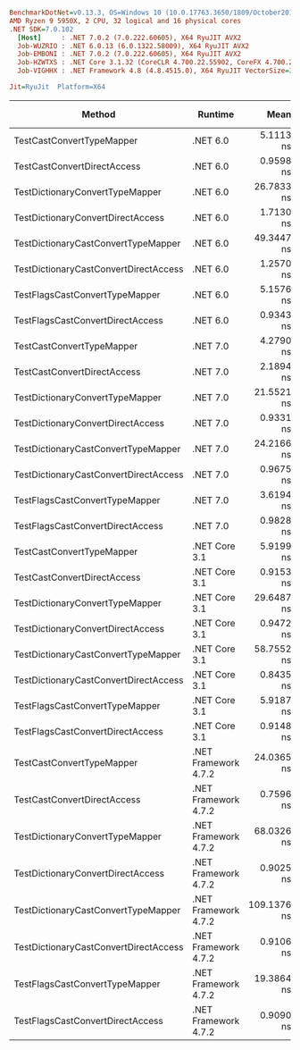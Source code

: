 ``` ini

BenchmarkDotNet=v0.13.3, OS=Windows 10 (10.0.17763.3650/1809/October2018Update/Redstone5), VM=Hyper-V
AMD Ryzen 9 5950X, 2 CPU, 32 logical and 16 physical cores
.NET SDK=7.0.102
  [Host]     : .NET 7.0.2 (7.0.222.60605), X64 RyuJIT AVX2
  Job-WUZRIO : .NET 6.0.13 (6.0.1322.58009), X64 RyuJIT AVX2
  Job-EMBONI : .NET 7.0.2 (7.0.222.60605), X64 RyuJIT AVX2
  Job-HZWTXS : .NET Core 3.1.32 (CoreCLR 4.700.22.55902, CoreFX 4.700.22.56512), X64 RyuJIT AVX2
  Job-VIGHHX : .NET Framework 4.8 (4.8.4515.0), X64 RyuJIT VectorSize=256

Jit=RyuJit  Platform=X64  

```
|                                Method |              Runtime |        Mean |      Median | Ratio |   Gen0 | Allocated | Alloc Ratio |
|-------------------------------------- |--------------------- |------------:|------------:|------:|-------:|----------:|------------:|
|             TestCastConvertTypeMapper |             .NET 6.0 |   5.1113 ns |   5.1378 ns |     ? |      - |         - |           ? |
|           TestCastConvertDirectAccess |             .NET 6.0 |   0.9598 ns |   0.9715 ns |     ? |      - |         - |           ? |
|       TestDictionaryConvertTypeMapper |             .NET 6.0 |  26.7833 ns |  26.5802 ns |     ? |      - |         - |           ? |
|     TestDictionaryConvertDirectAccess |             .NET 6.0 |   1.7130 ns |   1.7129 ns |     ? |      - |         - |           ? |
|   TestDictionaryCastConvertTypeMapper |             .NET 6.0 |  49.3447 ns |  49.4046 ns |     ? | 0.0029 |      48 B |           ? |
| TestDictionaryCastConvertDirectAccess |             .NET 6.0 |   1.2570 ns |   1.2574 ns |     ? |      - |         - |           ? |
|        TestFlagsCastConvertTypeMapper |             .NET 6.0 |   5.1576 ns |   5.1296 ns |     ? |      - |         - |           ? |
|      TestFlagsCastConvertDirectAccess |             .NET 6.0 |   0.9343 ns |   0.9568 ns |     ? |      - |         - |           ? |
|             TestCastConvertTypeMapper |             .NET 7.0 |   4.2790 ns |   4.2787 ns |     ? |      - |         - |           ? |
|           TestCastConvertDirectAccess |             .NET 7.0 |   2.1894 ns |   2.2084 ns |     ? |      - |         - |           ? |
|       TestDictionaryConvertTypeMapper |             .NET 7.0 |  21.5521 ns |  24.4765 ns |     ? |      - |         - |           ? |
|     TestDictionaryConvertDirectAccess |             .NET 7.0 |   0.9331 ns |   0.9148 ns |     ? |      - |         - |           ? |
|   TestDictionaryCastConvertTypeMapper |             .NET 7.0 |  24.2166 ns |  24.2107 ns |     ? |      - |         - |           ? |
| TestDictionaryCastConvertDirectAccess |             .NET 7.0 |   0.9675 ns |   0.9802 ns |     ? |      - |         - |           ? |
|        TestFlagsCastConvertTypeMapper |             .NET 7.0 |   3.6194 ns |   4.2484 ns |     ? |      - |         - |           ? |
|      TestFlagsCastConvertDirectAccess |             .NET 7.0 |   0.9828 ns |   0.9902 ns |     ? |      - |         - |           ? |
|             TestCastConvertTypeMapper |        .NET Core 3.1 |   5.9199 ns |   5.9194 ns |     ? |      - |         - |           ? |
|           TestCastConvertDirectAccess |        .NET Core 3.1 |   0.9153 ns |   0.9150 ns |     ? |      - |         - |           ? |
|       TestDictionaryConvertTypeMapper |        .NET Core 3.1 |  29.6487 ns |  29.2132 ns |     ? |      - |         - |           ? |
|     TestDictionaryConvertDirectAccess |        .NET Core 3.1 |   0.9472 ns |   0.9176 ns |     ? |      - |         - |           ? |
|   TestDictionaryCastConvertTypeMapper |        .NET Core 3.1 |  58.7552 ns |  59.0150 ns |     ? | 0.0029 |      48 B |           ? |
| TestDictionaryCastConvertDirectAccess |        .NET Core 3.1 |   0.8435 ns |   0.8031 ns |     ? |      - |         - |           ? |
|        TestFlagsCastConvertTypeMapper |        .NET Core 3.1 |   5.9187 ns |   5.9187 ns |     ? |      - |         - |           ? |
|      TestFlagsCastConvertDirectAccess |        .NET Core 3.1 |   0.9148 ns |   0.9146 ns |     ? |      - |         - |           ? |
|             TestCastConvertTypeMapper | .NET Framework 4.7.2 |  24.0365 ns |  24.2522 ns |     ? |      - |         - |           ? |
|           TestCastConvertDirectAccess | .NET Framework 4.7.2 |   0.7596 ns |   0.9155 ns |     ? |      - |         - |           ? |
|       TestDictionaryConvertTypeMapper | .NET Framework 4.7.2 |  68.0326 ns |  67.1447 ns |     ? |      - |         - |           ? |
|     TestDictionaryConvertDirectAccess | .NET Framework 4.7.2 |   0.9025 ns |   0.9162 ns |     ? |      - |         - |           ? |
|   TestDictionaryCastConvertTypeMapper | .NET Framework 4.7.2 | 109.1376 ns | 109.1772 ns |     ? | 0.0076 |      48 B |           ? |
| TestDictionaryCastConvertDirectAccess | .NET Framework 4.7.2 |   0.9106 ns |   0.9226 ns |     ? |      - |         - |           ? |
|        TestFlagsCastConvertTypeMapper | .NET Framework 4.7.2 |  19.3864 ns |  24.2463 ns |     ? |      - |         - |           ? |
|      TestFlagsCastConvertDirectAccess | .NET Framework 4.7.2 |   0.9090 ns |   0.9299 ns |     ? |      - |         - |           ? |

